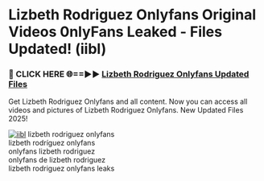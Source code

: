 # Lizbeth Rodriguez Onlyfans Original Videos 0nlyFans Leaked - Files Updated! (iibl)

<h3>🔴 CLICK HERE 🌐==►► <a href="https://tinyurl.com/4seja8ks" rel="nofollow">Lizbeth Rodriguez Onlyfans Updated Files</a></h3>

Get Lizbeth Rodriguez Onlyfans and all content. Now you can access all videos and pictures of Lizbeth Rodriguez Onlyfans. New Updated Files 2025!

[![iibl](https://i.imgur.com/EWjZXRe.gif)](https://tinyurl.com/4seja8ks)
lizbeth rodriguez onlyfans<br>
lizbeth rodríguez onlyfans<br>
onlyfans lizbeth rodriguez<br>
onlyfans de lizbeth rodriguez<br>
lizbeth rodriguez onlyfans leaks
